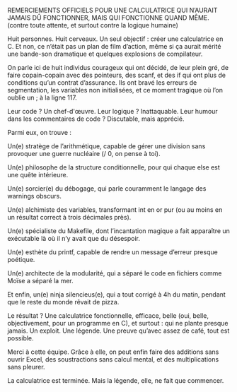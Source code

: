 REMERCIEMENTS OFFICIELS POUR UNE CALCULATRICE QUI N’AURAIT JAMAIS DÛ FONCTIONNER, MAIS QUI FONCTIONNE QUAND MÊME.
(contre toute attente, et surtout contre la logique humaine)

Huit personnes. Huit cerveaux.
Un seul objectif : créer une calculatrice en C.
Et non, ce n’était pas un plan de film d’action, même si ça aurait mérité une bande-son dramatique et quelques explosions de compilateur.

On parle ici de huit individus courageux qui ont décidé, de leur plein gré, de faire copain-copain avec des pointeurs, des scanf, et des if qui ont plus de conditions qu’un contrat d’assurance.
Ils ont bravé les erreurs de segmentation, les variables non initialisées, et ce moment tragique où l’on oublie un ; à la ligne 117.

Leur code ? Un chef-d'œuvre.
Leur logique ? Inattaquable.
Leur humour dans les commentaires de code ? Discutable, mais apprécié.

Parmi eux, on trouve :

Un(e) stratège de l’arithmétique, capable de gérer une division sans provoquer une guerre nucléaire (/ 0, on pense à toi).

Un(e) philosophe de la structure conditionnelle, pour qui chaque else est une quête intérieure.

Un(e) sorcier(e) du débogage, qui parle couramment le langage des warnings obscurs.

Un(e) alchimiste des variables, transformant int en or pur (ou au moins en un résultat correct à trois décimales près).

Un(e) spécialiste du Makefile, dont l’incantation magique a fait apparaître un exécutable là où il n’y avait que du désespoir.

Un(e) esthète du printf, capable de rendre un message d’erreur presque poétique.

Un(e) architecte de la modularité, qui a séparé le code en fichiers comme Moïse a séparé la mer.

Et enfin, un(e) ninja silencieus(e), qui a tout corrigé à 4h du matin, pendant que le reste du monde rêvait de pizza.

Le résultat ?
Une calculatrice fonctionnelle, efficace, belle (oui, belle, objectivement, pour un programme en C), et surtout : qui ne plante presque jamais.
Un exploit. Une légende. Une preuve qu’avec assez de café, tout est possible.

Merci à cette équipe. Grâce à elle, on peut enfin faire des additions sans ouvrir Excel, des soustractions sans calcul mental, et des multiplications sans pleurer.

La calculatrice est terminée. Mais la légende, elle, ne fait que commencer.